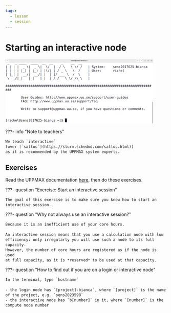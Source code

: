 ```yaml
---
tags:
  - lesson
  - session
---
```


# Starting an interactive node

![login_bianca_via_terminal_terminal](./img/login_bianca_via_terminal_terminal_462_x_202.png)

???- info "Note to teachers"

    We teach `interactive`
    (over [`salloc`](https://slurm.schedmd.com/salloc.html))
    as it is recommended by the UPPMAX system experts.

## Exercises

Read the UPPMAX documentation [here](https://uppmax.github.io/UPPMAX-documentation/cluster_guides/start_interactive_node_on_bianca),
then do these exercises.

???- question "Exercise: Start an interactive session"

    The goal of this exercise is to make sure you know how to start an interactive session.

???- question "Why not always use an interactive session?"

    Because it is an inefficient use of your core hours.

    An interactive session means that you use a calculation node with low
    efficiency: only irregularly you will use such a node to its full
    capacity.
    However, the number of core hours are registered as if the node is used
    at full capacity, as it is *reserved* to be used at that capacity.

???- question "How to find out if you are on a login or interactive node"

    In the terminal, type `hostname`

    - the login node has `[project]-bianca`, where `[project]` is the name of the project, e.g. `sens2023598`
    - the interactive node has `b[number]` in it, where `[number]` is the compute node number

